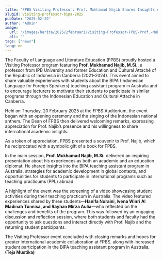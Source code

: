```yaml
---
title: "FPBS Visiting Professor: Prof. Mukhamad Najib Shares Insights on the BIPA Teaching Assistant Program in Australia"
slugId: visiting-professor-bipa-2025
pubDate: "2025-02-20"
author: "Admin"
image:
  url: "/images/berita/2025/2februari/Visiting-Professor-FPBS-Prof.-Mukhamad-Najib-Berbagi-Wawasan-tentang-Program-Guru-Bantu-BIPA-di-Australia (1).webp"
  alt: ""
tags: ["news"]
lang: en
---
```


The Faculty of Language and Literature Education (FPBS) proudly hosted a Visiting Professor program featuring **Prof. Mukhamad Najib, M.Si.**, a professor from IPB University and former Education and Cultural Attaché of the Republic of Indonesia in Canberra (2021–2024). This event aimed to share valuable experiences with students about the BIPA (Indonesian Language for Foreign Speakers) teaching assistant program in Australia and to encourage lecturers to motivate their students to participate in similar programs through the Indonesian Education and Cultural Attaché in Canberra.

Held on Thursday, 20 February 2025 at the FPBS Auditorium, the event began with an opening ceremony and the singing of the Indonesian national anthem. The Dean of FPBS then delivered welcoming remarks, expressing appreciation for Prof. Najib’s presence and his willingness to share international academic insights.

As a token of appreciation, FPBS presented a souvenir to Prof. Najib, which he reciprocated with a symbolic gift of a book for FPBS.

In the main session, **Prof. Mukhamad Najib, M.Si.** delivered an inspiring presentation about his experiences as both an academic and an education diplomat. He shared insights into the BIPA teaching assistant program in Australia, strategies for academic development in global contexts, and opportunities for students to participate in international programs such as teaching practicums (PPL) abroad.

A highlight of the event was the screening of a video showcasing student activities during their teaching practicum in Australia. The video featured experiences shared by three students—**Hanifa Nuraini, Ivena Winri Al Madinah Tunnisa, and Rayhan Mirza Aulia**—who reflected on the challenges and benefits of the program. This was followed by an engaging discussion and reflection session, where both students and faculty had the opportunity to ask questions and interact directly with Prof. Najib and the returning student participants.

The Visiting Professor event concluded with closing remarks and hopes for greater international academic collaboration at FPBS, along with increased student participation in the BIPA teaching assistant program in Australia. **(Teja Mustika)**
